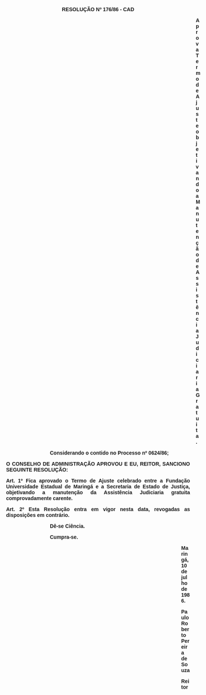 <BODY>

<B><FONT FACE="Arial"><P ALIGN="CENTER">RESOLU&Ccedil;&Atilde;O Nº 176/86 - CAD</P><DIR>
<DIR>
<DIR>
<DIR>
<DIR>
<DIR>
<DIR>
<DIR>
<DIR>
<DIR>
<DIR>
<DIR>
<DIR>

</B><P ALIGN="JUSTIFY">Aprova Termo de Ajuste objetivando a Manuten&ccedil;&atilde;o de Assist&ecirc;ncia Judiciaria Gratuita.</P>
</DIR>
</DIR>
</DIR>
</DIR>
</DIR>
</DIR>
</DIR>
</DIR>
</DIR>
</DIR>

<P>Considerando o contido no Processo nº 0624/86;</P></DIR>
</DIR>
</DIR>

<B><P ALIGN="JUSTIFY">O CONSELHO DE ADMINISTRA&Ccedil;&Atilde;O APROVOU E EU, REITOR, SANCIONO  SEGUINTE RESOLU&Ccedil;&Atilde;O:</P>
</B>
<B><P ALIGN="JUSTIFY">Art. 1º</B>  Fica aprovado o Termo de Ajuste celebrado entre a Funda&ccedil;&atilde;o Universidade Estadual de Maring&aacute; e a Secretaria de Estado de Justi&ccedil;a, objetivando a manuten&ccedil;&atilde;o da Assist&ecirc;ncia Judiciaria gratuita comprovadamente carente.</P>
<B><P ALIGN="JUSTIFY">Art. 2º</B>  Esta Resolu&ccedil;&atilde;o entra em vigor nesta data, revogadas as disposi&ccedil;&otilde;es em contr&aacute;rio.</P><DIR>
<DIR>
<DIR>

<P>D&ecirc;-se Ci&ecirc;ncia.</P>
<P>Cumpra-se.</P>
<DIR>
<DIR>
<DIR>
<DIR>
<DIR>
<DIR>
<DIR>
<DIR>
<DIR>

<P>Maring&aacute;, 10 de julho de 1986.</P>

<P>Paulo Roberto Pereira de Souza</P>
<P>Reitor </P></DIR>
</DIR>
</DIR>
</DIR>
</DIR>
</DIR>
</DIR>
</DIR>
</DIR>
</DIR>
</DIR>
</DIR>
</FONT></BODY>
